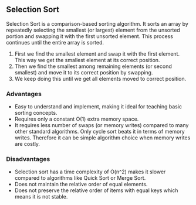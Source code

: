 ## Selection Sort
Selection Sort is a comparison-based sorting algorithm. It sorts an array by repeatedly selecting the smallest (or largest) element from the unsorted portion and swapping it with the first unsorted element. This process continues until the entire array is sorted.

1. First we find the smallest element and swap it with the first element. This way we get the smallest element at its correct position.
2. Then we find the smallest among remaining elements (or second smallest) and move it to its correct position by swapping.
3. We keep doing this until we get all elements moved to correct position.


### Advantages
- Easy to understand and implement, making it ideal for teaching basic sorting concepts.
- Requires only a constant O(1) extra memory space.
- It requires less number of swaps (or memory writes) compared to many other standard algorithms. Only cycle sort beats it in terms of memory writes. Therefore it can be simple algorithm choice when memory writes are costly.

### Disadvantages
- Selection sort has a time complexity of O(n^2) makes it slower compared to algorithms like Quick Sort or Merge Sort.
- Does not maintain the relative order of equal elements.
- Does not preserve the relative order of items with equal keys which means it is not stable.
